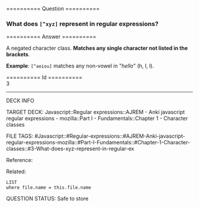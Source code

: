 ========== Question ==========  

### What does `[^xyz]` represent in regular expressions?  

========== Answer ==========  

A negated character class. **Matches any single character not listed in the brackets**.

**Example**: `[^aeiou]` matches any non-vowel in "_hello_" (h, l, l).

========== Id ==========  
3

---

DECK INFO

TARGET DECK: Javascript::Regular expressions::AJREM - Anki javascript regular expressions - mozilla::Part I - Fundamentals::Chapter 1 - Character classes

FILE TAGS: #Javascript::#Regular-expressions::#AJREM-Anki-javascript-regular-expressions-mozilla::#Part-I-Fundamentals::#Chapter-1-Character-classes::#3-What-does-xyz-represent-in-regular-ex

Reference:

Related:

```dataview
LIST
where file.name = this.file.name
```


QUESTION STATUS: Safe to store
